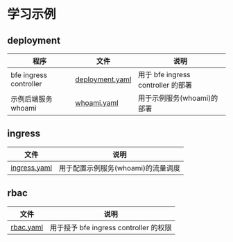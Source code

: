 # 学习示例

## deployment
| 程序 | 文件  | 说明 |
| ---- | ---- | ---- |
| bfe ingress controller  | [deployment.yaml](../../../deploy/deployment.yaml)| 用于 bfe ingress controller 的部署|
| 示例后端服务 whoami  | [whoami.yaml](../../../deploy/whoami.yaml) | 用于示例服务(whoami)的部署 |

## ingress
| 文件  | 说明 |
| ---- | ---- |
| [ingress.yaml](../../../deploy/ingress.yaml) | 用于配置示例服务(whoami)的流量调度 |

## rbac
| 文件  | 说明 |
| ---- | ---- |
| [rbac.yaml](../../../deploy/rbac.yaml) | 用于授予 bfe ingress controller 的权限 |

